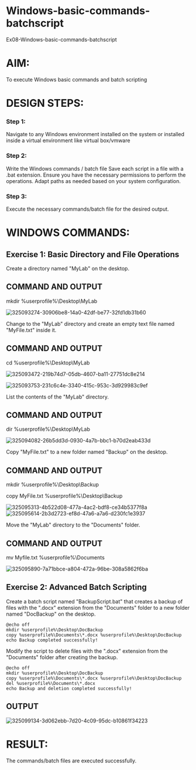 # Windows-basic-commands-batchscript
Ex08-Windows-basic-commands-batchscript

# AIM:
To execute Windows basic commands and batch scripting

# DESIGN STEPS:

### Step 1:

Navigate to any Windows environment installed on the system or installed inside a virtual environment like virtual box/vmware 

### Step 2:

Write the Windows commands / batch file
Save each script in a file with a .bat extension.
Ensure you have the necessary permissions to perform the operations.
Adapt paths as needed based on your system configuration.
### Step 3:

Execute the necessary commands/batch file for the desired output. 




# WINDOWS COMMANDS:
## Exercise 1: Basic Directory and File Operations
Create a directory named "MyLab" on the desktop.


## COMMAND AND OUTPUT

mkdir %userprofile%\Desktop\MyLab

![325093274-30906be8-14a0-42df-be77-32fd1db31b60](https://github.com/user-attachments/assets/9a2cc7df-d480-435a-8f98-4feea6f2a0e9)

Change to the "MyLab" directory and create an empty text file named "MyFile.txt" inside it.



## COMMAND AND OUTPUT
cd %userprofile%\Desktop\MyLab

![325093472-219b74d7-05db-4607-ba11-27751dc8e214](https://github.com/user-attachments/assets/a8d269fb-9806-4780-9fc2-7ea10bac4326)

![325093753-231c6c4e-3340-415c-953c-3d929983c9ef](https://github.com/user-attachments/assets/15d92e5d-5935-4df3-b297-47a74d3afa13)

List the contents of the "MyLab" directory.

## COMMAND AND OUTPUT

dir %userprofile%\Desktop\MyLab

![325094082-26b5dd3d-0930-4a7b-bbc1-b70d2eab433d](https://github.com/user-attachments/assets/291694b1-57a1-42b7-8925-ef6cecb12f48)

Copy "MyFile.txt" to a new folder named "Backup" on the desktop.


## COMMAND AND OUTPUT
mkdir %userprofile%\Desktop\Backup

copy MyFile.txt %userprofile%\Desktop\Backup

![325095313-4b522d08-477a-4ac2-bdf8-ce34b5377f8a](https://github.com/user-attachments/assets/cf8c1145-a98d-4290-996b-cb6f834dee13)
![325095614-2b3d2723-ef8d-47a6-a7a6-d230fc1e3937](https://github.com/user-attachments/assets/c189166f-5753-4ecd-ae03-77c2b1e71a9a)


Move the "MyLab" directory to the "Documents" folder.


## COMMAND AND OUTPUT
mv Myfile.txt %userprofile%\Documents

![325095890-7a71bbce-a804-472a-96be-308a5862f6ba](https://github.com/user-attachments/assets/46718950-d9be-4ea8-b9e1-3c058c50ebc9)


## Exercise 2: Advanced Batch Scripting
Create a batch script named "BackupScript.bat" that creates a backup of files with the ".docx" extension from the "Documents" folder to a new folder named "DocBackup" on the desktop.
```
@echo off
mkdir %userprofile%\Desktop\DocBackup
copy %userprofile%\Documents\*.docx %userprofile%\Desktop\DocBackup
echo Backup completed successfully!
```
Modify the script to delete files with the ".docx" extension from the "Documents" folder after creating the backup.
```
@echo off
mkdir %userprofile%\Desktop\DocBackup
copy %userprofile%\Documents\*.docx %userprofile%\Desktop\DocBackup
del %userprofile%\Documents\*.docx
echo Backup and deletion completed successfully!
```




## OUTPUT
![325099134-3d062ebb-7d20-4c09-95dc-b10861f34223](https://github.com/user-attachments/assets/06bc777d-4b47-461f-b392-a861609ffa7f)





# RESULT:
The commands/batch files are executed successfully.
